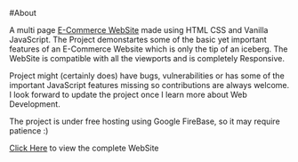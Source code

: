 #About

A multi page [E-Commerce WebSite](https://e-commerce-website-vineet.web.app/) made using HTML CSS and Vanilla JavaScript.
The Project demonstartes some of the basic yet important features of an E-Commerce Website which is only the tip of an iceberg.
The WebSite is compatible with all the viewports and is completely Responsive. 

Project might (certainly does) have bugs, vulnerabilities or has some of the important JavaScript features missing so contributions are always welcome. <br>I look forward to update the 
project once I learn more about Web Development.

The project is under free hosting using Google FireBase, so it may require patience :)

[Click Here](https://e-commerce-website-vineet.web.app/) to view the complete WebSite
